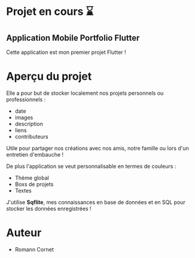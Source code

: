 # Projet en cours ⌛

## Application Mobile Portfolio Flutter

Cette application est mon premier projet Flutter !

# Aperçu du projet


Elle a pour but de stocker localement nos projets personnels ou professionnels :
 - date
 - images
 - description 
 - liens 
 - contributeurs 

Utile pour partager nos créations avec nos amis, notre famille ou lors d'un entretien d'embauche !

De plus l'application se veut personnalisable en termes de couleurs :
 - Thème global
 - Boxs de projets 
 - Textes

J'utilise **Sqflite**, mes connaissances en base de données et en SQL pour stocker les données enregistrées !

# Auteur
 - Romann Cornet
